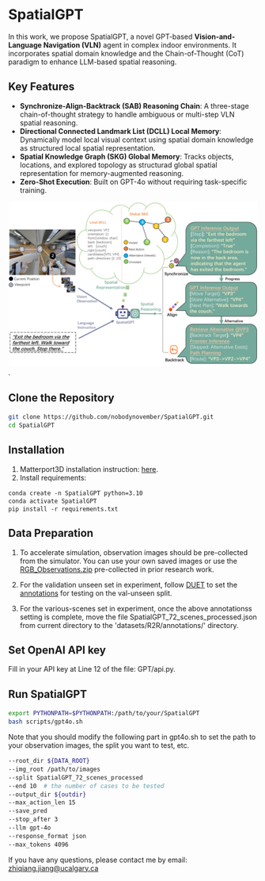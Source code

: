 # SpatialGPT
In this work, we propose SpatialGPT, a novel GPT-based **Vision-and-Language Navigation (VLN)**  agent in complex indoor environments. It incorporates spatial domain knowledge and the Chain-of-Thought (CoT) paradigm to enhance LLM-based spatial reasoning. 

## Key Features

- **Synchronize-Align-Backtrack (SAB) Reasoning Chain**: A three-stage chain-of-thought strategy to handle ambiguous or multi-step VLN spatial reasoning.
- **Directional Connected Landmark List (DCLL) Local Memory**: Dynamically model local visual context using spatial domain knowledge as structured local spatial representation.
- **Spatial Knowledge Graph (SKG) Global Memory**: Tracks objects, locations, and explored topology as structurad global spatial representation for memory-augmented reasoning.
- **Zero-Shot Execution**: Built on GPT-4o without requiring task-specific training.

 ![SpatialGPT](story.png).
## Clone the Repository
```bash
git clone https://github.com/nobodynovember/SpatialGPT.git
cd SpatialGPT
``` 
## Installation
1. Matterport3D installation instruction: [here](https://github.com/peteanderson80/Matterport3DSimulator). 
2. Install requirements:
```setup
conda create -n SpatialGPT python=3.10
conda activate SpatialGPT
pip install -r requirements.txt
```

## Data Preparation
1. To accelerate simulation, observation images should be pre-collected from the simulator. You can use your own saved images or use the [RGB_Observations.zip](https://connecthkuhk-my.sharepoint.com/:f:/g/personal/jadge_connect_hku_hk/Eq00RV04jXpNkwqowKh5mYABBTqBG1U2RXgQ7FvaGweJOQ?e=rL1d6p)  pre-collected in prior research work.

2. For the validation unseen set in experiment, follow [DUET](https://github.com/cshizhe/VLN-DUET/) to set the [annotations](https://www.dropbox.com/sh/u3lhng7t2gq36td/AABAIdFnJxhhCg2ItpAhMtUBa?dl=0) for testing on the val-unseen split. 

3. For the various-scenes set in experiment, once the above annotationss setting is complete, move the file SpatialGPT_72_scenes_processed.json from current directory to the 'datasets/R2R/annotations/' directory.

## Set OpenAI API key
Fill in your API key at Line 12 of the file: GPT/api.py.

## Run SpatialGPT
```bash
export PYTHONPATH=$PYTHONPATH:/path/to/your/SpatialGPT
bash scripts/gpt4o.sh
```

Note that you should modify the following part in gpt4o.sh to set the path to your observation images, the split you want to test, etc.

```bash
--root_dir ${DATA_ROOT}
--img_root /path/to/images
--split SpatialGPT_72_scenes_processed
--end 10  # the number of cases to be tested
--output_dir ${outdir}
--max_action_len 15
--save_pred
--stop_after 3
--llm gpt-4o
--response_format json
--max_tokens 4096
```
If you have any questions, please contact me by email: zhiqiang.jiang@ucalgary.ca



